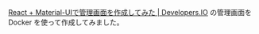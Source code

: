 [React + Material-UIで管理画面を作成してみた | Developers.IO](https://dev.classmethod.jp/articles/react-material-ui/) の管理画面を Docker を使って作成してみました。